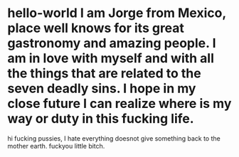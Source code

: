 # hello-world I am Jorge from Mexico, place well knows for its great gastronomy and amazing people. I am in love with myself and with all the things that are related to the seven deadly sins. I hope in my close future I can realize where is my way or duty in this fucking life. 
hi fucking pussies, I hate everything doesnot give something back to the mother earth. 
fuckyou little bitch.
